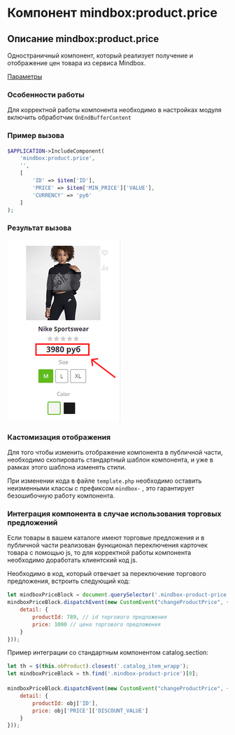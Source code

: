 # Компонент mindbox:product.price

## Описание mindbox:product.price

Одностраничный компонент, который реализует получение и отображение цен товара из сервиса Mindbox.

[Параметры](https://www.notion.so/6155d614214c4637b9fdbe6a62fc479a)

### Особенности работы

Для корректной работы компонента необходимо в настройках модуля включить обработчик `OnEndBufferContent`

### Пример вызова

```php
$APPLICATION->IncludeComponent(
    'mindbox:product.price',
    '',
    [
        'ID' => $item['ID'],
        'PRICE' => $item['MIN_PRICE']['VALUE'],
        'CURRENCY' => 'руб'
    ]
);
```

### Результат вызова

![res1-2.png](product-price-result.png)

### Кастомизация отображения

Для того чтобы изменить отображение компонента в публичной части, необходимо скопировать стандартный шаблон компонента, и уже в рамках этого шаблона изменять стили.

При изменении кода в файле `template.php` необходимо оставить неизменными классы с префиксом `mindbox-` , это гарантирует безошибочную работу компонента.

### Интеграция компонента в случае использования торговых предложений

Если товары в вашем каталоге имеют торговые предложения и в публичной части реализован функционал переключения карточек товара с помощью js, то для корректной работы компонента необходимо доработать клиентский код js.

Необходимо в код, который отвечает за переключение торгового предложения, встроить следующий код:

```jsx
let mindboxPriceBlock = document.querySelector('.mindbox-product-price');
mindboxPriceBlock.dispatchEvent(new CustomEvent("changeProductPrice", {
	detail: { 
		productId: 789, // id торгового предложения
		price: 1000 // цена торгового предложения
	}
}));
```

Пример интеграции со стандартным компонентом catalog.section:

```jsx
let th = $(this.obProduct).closest('.catalog_item_wrapp');
let mindboxPriceBlock = th.find('.mindbox-product-price')[0];

mindboxPriceBlock.dispatchEvent(new CustomEvent("changeProductPrice", {
	detail: { 
		productId: obj['ID'], 
		price: obj['PRICE']['DISCOUNT_VALUE'] 
	}
}));
```
